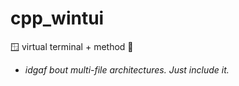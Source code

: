 # cpp_wintui
🪟 virtual terminal + method 🔗
- *idgaf bout multi-file architectures. Just include it.*
